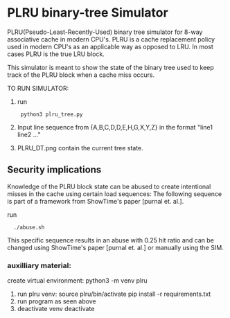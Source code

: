 # PLRU binary-tree Simulator

PLRU(Pseudo-Least-Recently-Used) binary tree simulator for 8-way associative cache in modern CPU's.
PLRU is a cache replacement policy used in modern CPU's as an applicable way as opposed to LRU.
In most cases PLRU is the true LRU block.

This simulator is meant to show the state of the binary tree used to keep track of the PLRU block when a cache miss occurs.

TO RUN SIMULATOR:

1. run
   
        python3 plru_tree.py
    
3. Input line sequence from {A,B,C,D,D,E,H,G,X,Y,Z} in the format "line1 line2 ..."

4. PLRU_DT.png contain the current tree state.

## Security implications
Knowledge of the PLRU block state can be abused to create intentional misses in the cache using certain load sequences:
The following sequence is part of a framework from ShowTime's paper [purnal et. al.].

run

      ./abuse.sh 
  
This specific sequence results in an abuse with 0.25 hit ratio and can be changed using ShowTime's paper [purnal et. al.] or manually using the SIM.

### auxilliary material:
create virtual environment: python3 -m venv plru
1. run plru venv: 
      source plru/bin/activate
      pip install -r requirements.txt
2. run program as seen above
3. deactivate venv
      deactivate

